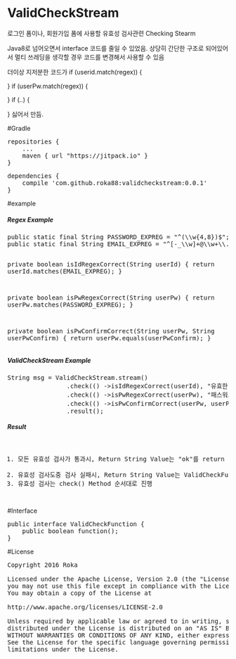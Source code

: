# ValidCheckStream
로그인 폼이나, 회원가입 폼에 사용할 유효성 검사관련 Checking Stearm

Java8로 넘어오면서 interface 코드를 줄일 수 있었음.
상당히 간단한 구조로 되어있어서 멀티 쓰레딩을 생각할 경우 코드를 변경해서 사용할 수 있음

더이상 지저분한 코드가 
if (userid.match(regex)) {

} 
if (userPw.match(regex)) {

}
if (..) {

}
싫어서 만듬.

#Gradle
<pre>
repositories {
    ...
    maven { url "https://jitpack.io" }
}
</pre>

<pre>
dependencies {
    compile 'com.github.roka88:validcheckstream:0.0.1'
}
</pre>


#example
<h5>Regex Example</h5>
<pre>
public static final String PASSWORD_EXPREG = "^(\\w{4,8})$";
public static final String EMAIL_EXPREG = "^[-_\\w]+@\\w+\\.\\w+.?\\w+$";

private boolean isIdRegexCorrect(String userId) {
    return userId.matches(EMAIL_EXPREG);
}

private boolean isPwRegexCorrect(String userPw) {
    return userPw.matches(PASSWORD_EXPREG);
}

private boolean isPwConfirmCorrect(String userPw, String userPwConfirm) {
    return userPw.equals(userPwConfirm);
}
</pre>

<h5>ValidCheckStream Example</h5>
<pre>
String msg = ValidCheckStream.stream()
                .check(() ->isIdRegexCorrect(userId), "유효한 이메일이 아닙니다.")
                .check(() ->isPwRegexCorrect(userPw), "패스워드 형식이 잘못되었습니다.")
                .check(() ->isPwConfirmCorrect(userPw, userPwConfirm), "입력하신 패스워드와 맞지 않습니다.")
                .result();
</pre>

<h5>Result</h5>
<pre>
<ol>
<li>모든 유효성 검사가 통과시, Return String Value는 "ok"를 return</li>
<li>유효성 검사도중 검사 실패시, Return String Value는 ValidCheckFuntion의 두번째 파라미터에 지정한 String을 반환. 
<li>유효성 검사는 check() Method 순서대로 진행
</ol>
</pre>

#Interface
<pre>
public interface ValidCheckFunction {
    public boolean function();
}
</pre>

#License
<pre>
Copyright 2016 Roka

Licensed under the Apache License, Version 2.0 (the "License");
you may not use this file except in compliance with the License.
You may obtain a copy of the License at

http://www.apache.org/licenses/LICENSE-2.0

Unless required by applicable law or agreed to in writing, software
distributed under the License is distributed on an "AS IS" BASIS,
WITHOUT WARRANTIES OR CONDITIONS OF ANY KIND, either express or implied.
See the License for the specific language governing permissions and
limitations under the License.
</pre>

